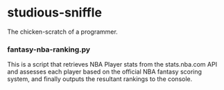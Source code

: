 # studious-sniffle
The chicken-scratch of a programmer.

### fantasy-nba-ranking.py
This is a script that retrieves NBA Player stats from the stats.nba.com API and assesses each player based on the official NBA fantasy scoring system, and finally outputs the resultant rankings to the console.
